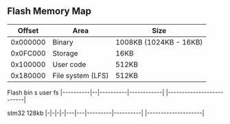 ## Flash Memory Map

| Offset   | Area              | Size                   |
| -------- | ----------------- | ---------------------- |
| 0x000000 | Binary            | 1008KB (1024KB - 16KB) |
| 0x0FC000 | Storage           | 16KB                   |
| 0x100000 | User code         | 512KB                  |
| 0x180000 | File system (LFS) | 512KB                  |

Flash
bin s user fs
|----------|--|----------|------------|
|--------------------------|

stm32
128kb
|-|-|-|-|---|---|---------|----------|
|--------------------|
